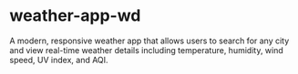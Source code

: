 # weather-app-wd
A modern, responsive weather app that allows users to search for any city and view real-time weather details including temperature, humidity, wind speed, UV index, and AQI.
